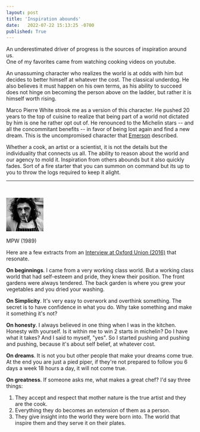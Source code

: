 ```yaml
---
layout: post
title: 'Inspiration abounds'
date:   2022-07-22 15:13:25 -0700
published: True 
---
```


An underestimated driver of progress is the sources of inspiration around us.  
One of my favorites came from watching cooking videos on youtube.

An unassuming character who realizes the world is at odds with him but decides to better himself at whatever the cost. The classical underdog. He also believes it must happen on his own terms, as his ability to succeed does not hinge on becoming the person above on the ladder, but rather it is himself worth rising. 

Marco Pierre White strook me as a version of this character. He pushed 20 years to the top of cuisine to realize that being part of a world not dictated by him is one he rather opt out of. He renounced to the Michelin stars -- and all the concommitant benefits -- in favor of being lost again and find a new dream. This is the uncompromised character that [Emerson](https://archive.vcu.edu/english/engweb/transcendentalism/authors/emerson/essays/selfreliance.html) described. 

Whether a cook, an artist or a scientist, it is not the details but the individuality that connects us all. The ability to reason about the world and our agency to mold it. Inspiration from others abounds but it also quickly fades. Sort of a fire starter that you can summon on command but its up to you to throw the logs required to keep it alight.

------ 

&nbsp;  

![Marco](/assets/marco.png)

MPW (1989)

Here are a few extracts from an [Interview at Oxford Union (2016)](https://www.youtube.com/watch?v=U-xCIstDBaI) that resonate.

**On beginnings**. I came from a very working class world. 
But a working class world that had self-esteem and pride, they knew their position. 
The front gardens were always tendered. The back garden is where you grew your vegetables and you dried your washing.

**On Simplicity**. It's very easy to overwork and overthink something. 
The secret is to have confidence in what you do.
Why take something and make it something it's not?

**On honesty**. I always believed in one thing when I was in the kitchen. Honesty with yourself. Is it within me to win 2 starts in michelin? Do I have what it takes? And I said to myself, "yes". So I started pushing and pushing and pushing, because it's about self belief, at whatever cost. 

**On dreams**. It is not you but other people that make your dreams come true.
At the end you are just a pied piper, if they're not prepared to follow you 6 days a week 18 hours a day, it will not come true.

**On greatness**.
If someone asks me, what makes a great chef? I'd say three things:
1. They accept and respect that mother nature is the true artist and they are the cook.
2. Everything they do becomes an extension of them as a person.
3. They give insight into the world they were born into. The world that inspire them and they serve it on their plates.
